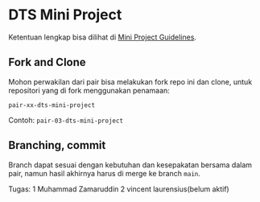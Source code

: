 # DTS Mini Project

Ketentuan lengkap bisa dilihat di [Mini Project Guidelines](https://docs.google.com/document/d/1DzBNYJMhruoOQK0NOqiW3_UZ1JrA285K53PzHLNf9mc/edit?usp=sharing).

## Fork and Clone

Mohon perwakilan dari pair bisa melakukan fork repo ini dan clone, untuk repositori yang di fork menggunakan penamaan:

`pair-xx-dts-mini-project`

Contoh: `pair-03-dts-mini-project`

## Branching, commit

Branch dapat sesuai dengan kebutuhan dan kesepakatan bersama dalam pair, namun hasil akhirnya harus di merge ke branch `main`.

Tugas:
1 Muhammad Zamaruddin
2 vincent laurensius(belum aktif)
